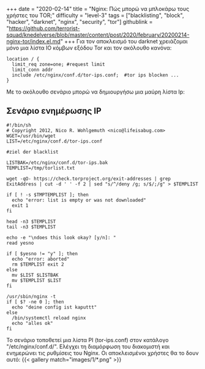 +++
date = "2020-02-14"
title = "Nginx: Πώς μπορώ να μπλοκάρω τους χρήστες του TOR;"
difficulty = "level-3"
tags = ["blacklisting", "block", "hacker", "darknet", "nginx", "security", "tor"]
githublink = "https://github.com/terrorist-squad/knedelverse/blob/master/content/post/2020/february/20200214-nginx-tor/index.el.md"
+++
Για τον αποκλεισμό του darknet χρειάζομαι μόνο μια λίστα IO κόμβων εξόδου Tor και τον ακόλουθο κανόνα:
```
location / { 
  limit_req zone=one; #request limit 
  limit_conn addr 
  include /etc/nginx/conf.d/tor-ips.conf;  #tor ips blocken ... 
}

```
Με το ακόλουθο σενάριο μπορώ να δημιουργήσω μια μαύρη λίστα Ip:
## Σενάριο ενημέρωσης IP

```
#!/bin/sh 
# Copyright 2012, Nico R. Wohlgemuth <nico@lifeisabug.com> WGET=/usr/bin/wget 
LIST=/etc/nginx/conf.d/tor-ips.conf 

#ziel der blacklist 

LISTBAK=/etc/nginx/conf.d/tor-ips.bak 
TEMPLIST=/tmp/torlist.txt 

wget -qO- https://check.torproject.org/exit-addresses | grep ExitAddress | cut -d ' ' -f 2 | sed "s/^/deny /g; s/$/;/g" > $TEMPLIST 

if [ ! -s $TMPTEMPLIST ]; then 
  echo "error: list is empty or was not downloaded" 
  exit 1 
fi 

head -n3 $TEMPLIST 
tail -n3 $TEMPLIST 

echo -e "\ndoes this look okay? [y/n]: " 
read yesno 

if [ $yesno != "y" ]; then 
  echo "error: aborted" 
  rm $TEMPLIST exit 2 
else 
  mv $LIST $LISTBAK 
  mv $TEMPLIST $LIST 
fi 

/usr/sbin/nginx -t 
if [ $? -ne 0 ]; then 
  echo "deine config ist kaputtt" 
else 
  /bin/systemctl reload nginx 
  echo "alles ok" 
fi

```
Το σενάριο τοποθετεί μια λίστα PI (tor-ips.conf) στον κατάλογο "/etc/nginx/conf.d/". Ελέγχει τη διαμόρφωση του διακομιστή και ενημερώνει τις ρυθμίσεις του Nginx. Οι αποκλεισμένοι χρήστες θα το δουν αυτό:
{{< gallery match="images/1/*.png" >}}
